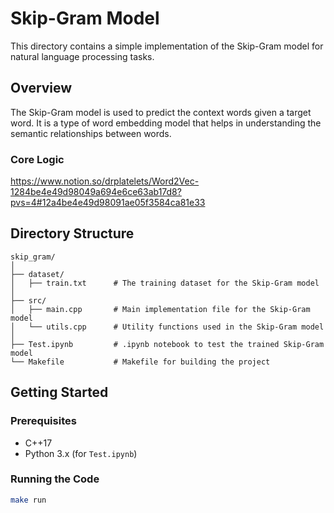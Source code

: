 # Skip-Gram Model

This directory contains a simple implementation of the Skip-Gram model for natural language processing tasks.

## Overview

The Skip-Gram model is used to predict the context words given a target word. It is a type of word embedding model that helps in understanding the semantic relationships between words.

### Core Logic

https://www.notion.so/drplatelets/Word2Vec-1284be4e49d98049a694e6ce63ab17d8?pvs=4#12a4be4e49d98091ae05f3584ca81e33

## Directory Structure

```
skip_gram/
│
├── dataset/
│   ├── train.txt      # The training dataset for the Skip-Gram model
│
├── src/          
│   ├── main.cpp       # Main implementation file for the Skip-Gram model
│   └── utils.cpp      # Utility functions used in the Skip-Gram model
│
├── Test.ipynb         # .ipynb notebook to test the trained Skip-Gram model
└── Makefile           # Makefile for building the project
```

## Getting Started

### Prerequisites

- C++17
- Python 3.x (for `Test.ipynb`)

### Running the Code

```sh
make run
```
